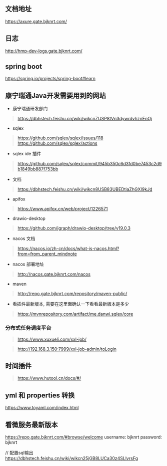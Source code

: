 ## 文档地址
https://axure.gate.bjknrt.com/

##  日志
http://hmp-dev-logs.gate.bjknrt.com/

## spring boot
https://spring.io/projects/spring-boot#learn

## 康宁瑞通Java开发需要用到的网站
- 康宁瑞通研发部门
> https://dbhstech.feishu.cn/wiki/wikcnZUSP8tVn3dywrdvhznEnOj
- sqlex
> https://github.com/sqlex/sqlex/issues/118
> https://github.com/sqlex/sqlex/actions
- sqlex ide 插件
> https://github.com/sqlex/sqlex/commit/945b350c6d3fd0be7453c2d9b1849bb887f753bb
- 文档
> https://dbhstech.feishu.cn/wiki/wikcn8USB83UBEDtiaZhGXI9kJd
- apifox
> https://www.apifox.cn/web/project/1226571
- drawio-desktop
> https://github.com/jgraph/drawio-desktop/tree/v19.0.3
- nacos 文档
> https://nacos.io/zh-cn/docs/what-is-nacos.html?from=from_parent_mindnote
- nacos 部署地址
> http://nacos.gate.bjknrt.com/nacos
- maven
>  http://repo.gate.bjknrt.com/repository/maven-public/

- 看插件最新版本, 需要在这里面确认一下看看最新版本是多少
> https://mvnrepository.com/artifact/me.danwi.sqlex/core

### 分布式任务调度平台
> https://www.xuxueli.com/xxl-job/

> http://192.168.3.150:7999/xxl-job-admin/toLogin

## 时间插件
> https://www.hutool.cn/docs/#/

## yml 和 properties 转换
https://www.toyaml.com/index.html

## 看微服务最新版本
https://repo.gate.bjknrt.com/#browse/welcome
username: bjknrt
password: bjknrt

// 配置sql输出
https://dbhstech.feishu.cn/wiki/wikcn25jGB8LUCa30z4SLlvrsFg